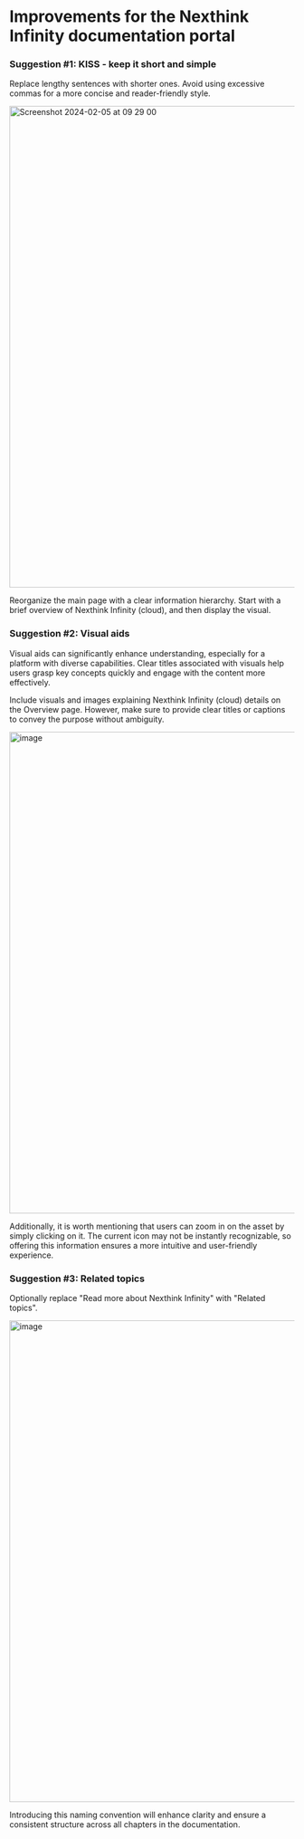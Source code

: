 <h1>Improvements for the Nexthink Infinity documentation portal</h1>
<h3>Suggestion #1: KISS - keep it short and simple</h3> 
<p>Replace lengthy sentences with shorter ones. Avoid using excessive commas for a more concise and reader-friendly style.</p>
 <img width="851" alt="Screenshot 2024-02-05 at 09 29 00" src="https://github.com/kzhrro/nexthink/assets/66939605/e6262efc-f086-4781-a2bf-97a6625ca13a">
<p>Reorganize the main page with a clear information hierarchy. Start with a brief overview of Nexthink Infinity (cloud), and then display the visual.</p>
<h3>Suggestion #2: Visual aids</h3> 
<p>Visual aids can significantly enhance understanding, especially for a platform with diverse capabilities. Clear titles associated with visuals help users grasp key concepts quickly and engage with the content more effectively.</p>
<p>Include visuals and images explaining Nexthink Infinity (cloud) details on the Overview page. However, make sure to provide clear titles or captions to convey the purpose without ambiguity.</p> 
<img width="851" alt="image" src="https://github.com/kzhrro/nexthink/assets/66939605/340bf265-0e6e-40d3-9c72-3232cccdd510">
<p>Additionally, it is worth mentioning that users can zoom in on the asset by simply clicking on it. The current icon may not be instantly recognizable, so offering this information ensures a more intuitive and user-friendly experience.</p>
<h3>Suggestion #3: Related topics</h3>
<p>Optionally replace "Read more about Nexthink Infinity" with "Related topics".</p>
<img width="851" alt="image" src="https://github.com/kzhrro/nexthink/assets/66939605/349b5a81-5fba-45db-ab27-d524b7746738">
<p>Introducing this naming convention will enhance clarity and ensure a consistent structure across all chapters in the documentation.</p>
